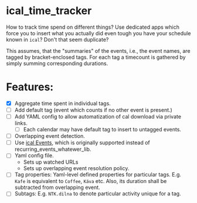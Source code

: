 # ical_time_tracker

How to track time spend on different things? 
Use dedicated apps which force you to insert what you actually did even tough you have your schedule known in `ical`?
Don't that seem duplicate?

This assumes, that the "summaries" of the events, i.e., the event names, are tagged by bracket-enclosed tags.
For each tag a timecount is gathered by simply summing corresponding durations. 

# Features:

- [x] Aggregate time spent in individual tags.
- [ ] Add default tag (event which counts if no other event is present.)
- [ ] Add YAML config to allow automatization of cal download via private links.
  - [ ] Each calendar may have default tag to insert to untagged events.
- [ ] Overlapping event detection.
- [ ] Use [ical Events](https://icalevents.readthedocs.io/en/latest/), which is originally supported instead of recurring_events_whatewer_lib.
- [ ] Yaml config file.
  - Sets up watched URLs
  - Sets up overlapping event resolution policy.
- [ ] Tag properties: Yaml-level defined properties for particular tags. E.g. `Kafe` is equivalent to `Coffee`, `Káva` etc. Also, its duration shall be subtracted from overlapping event.
- [ ] Subtags: E.g. `NTK.dilna` to denote particular activity unique for a tag.
